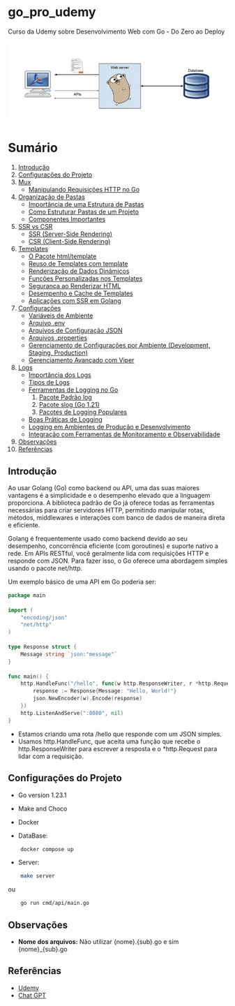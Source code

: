 # go_pro_udemy
    
Curso da Udemy sobre Desenvolvimento Web com Go - Do Zero ao Deploy

![GOlang](/github/banner.png)

# Sumário

1. [Introdução](#introdução)
2. [Configurações do Projeto](#configurações-do-projeto)
3. [Mux](/notes/mux.md#mux)
    * [Manipulando Requisições HTTP no Go](/notes/mux.md#manipulando-requisições-http-no-go)
4. [Organização de Pastas](/notes/structure.md#organização-de-pastas)
    * [Importância de uma Estrutura de Pastas](/notes/structure.md#importância-de-uma-estrutura-de-pastas)
    * [Como Estruturar Pastas de um Projeto](/notes/structure.md#como-estruturar-pastas-de-um-projeto)
    * [Componentes Importantes](/notes/structure.md#componentes-importantes)
5. [SSR vs CSR](/notes/side_render.md#server-side-render-vs-client-side-render)
    * [SSR (Server-Side Rendering)](/notes/side_render.md#ssr-server-side-rendering)
    * [CSR (Client-Side Rendering)](/notes/side_render.md#csr-client-side-rendering)
6. [Templates](/notes/template.md#templates)
    * [O Pacote html/template](/notes/template.md#o-pacote-htmltemplate)
    * [Reuso de Templates com template](/notes/template.md#reuso-de-templates-com-template)
    * [Renderização de Dados Dinâmicos](/notes/template.md#renderização-de-dados-dinâmicos)
    * [Funções Personalizadas nos Templates](/notes/template.md#funções-personalizadas-nos-templates)
    * [Segurança ao Renderizar HTML](/notes/template.md#segurança-ao-renderizar-html)
    * [Desempenho e Cache de Templates](/notes/template.md#desempenho-e-cache-de-templates)
    * [Aplicações com SSR em Golang](/notes/template.md#aplicações-com-ssr-em-golang)
7. [Configurações](/notes/config.md#configurações)
    * [Variáveis de Ambiente](/notes/config.md#variáveis-de-ambiente)
    * [Arquivo .env](/notes/config.md#arquivo-env)
    * [Arquivos de Configuração JSON](/notes/config.md#arquivos-de-configuração-json)
    * [Arquivos .properties](/notes/config.md#arquivos-properties)
    * [Gerenciamento de Configurações por Ambiente (Development, Staging, Production)](/notes/config.md#gerenciamento-de-configurações-por-ambiente-development-staging-production)
    * [Gerenciamento Avançado com Viper](/notes/config.md#gerenciamento-avançado-com-viper)
8. [Logs](/notes/logs.md#logs)
    * [Importância dos Logs](/notes/logs.md#importância-dos-logs)
    * [Tipos de Logs](/notes/logs.md#tipos-de-logs)
    * [Ferramentas de Logging no Go](/notes/logs.md#ferramentas-de-logging-no-go)
        1. [Pacote Padrão log](/notes/logs.md#pacote-padrão-log)
        2. [Pacote slog (Go 1.21)](/notes/logs.md#pacote-slog-go-121)
        3. [Pacotes de Logging Populares](/notes/logs.md#pacotes-de-logging-populares)
    * [Boas Práticas de Logging](/notes/logs.md#boas-práticas-de-logging)
    * [Logging em Ambientes de Produção e Desenvolvimento](/notes/logs.md#logging-em-ambientes-de-produção-e-desenvolvimento)
    * [Integração com Ferramentas de Monitoramento e Observabilidade](/notes/logs.md#integração-com-ferramentas-de-monitoramento-e-observabilidade)
9. [Observações](#observações)
10. [Referências](#referências)

## Introdução

Ao usar Golang (Go) como backend ou API, uma das suas maiores vantagens é a simplicidade e o desempenho elevado que a linguagem proporciona. A biblioteca padrão de Go já oferece todas as ferramentas necessárias para criar servidores HTTP, permitindo manipular rotas, métodos, middlewares e interações com banco de dados de maneira direta e eficiente.

Golang é frequentemente usado como backend devido ao seu desempenho, concorrência eficiente (com goroutines) e suporte nativo a rede. Em APIs RESTful, você geralmente lida com requisições HTTP e responde com JSON. Para fazer isso, o Go oferece uma abordagem simples usando o pacote net/http.

Um exemplo básico de uma API em Go poderia ser:

```go
package main

import (
    "encoding/json"
    "net/http"
)

type Response struct {
    Message string `json:"message"`
}

func main() {
    http.HandleFunc("/hello", func(w http.ResponseWriter, r *http.Request) {
        response := Response{Message: "Hello, World!"}
        json.NewEncoder(w).Encode(response)
    })
    http.ListenAndServe(":8080", nil)
}
```

* Estamos criando uma rota /hello que responde com um JSON simples.
* Usamos http.HandleFunc, que aceita uma função que recebe o http.ResponseWriter para escrever a resposta e o *http.Request para lidar com a requisição.

## Configurações do Projeto

* Go version 1.23.1
* Make and Choco
* Docker

* DataBase:  

```bash 
    docker compose up
```

* Server: 

```bash 
    make server
```

ou

```bash 
    go run cmd/api/main.go
```

## Observações

* **Nome dos arquivos:** Não utilizar {nome}.{sub}.go e sim {nome}_{sub}.go

## Referências

- [Udemy](https://www.udemy.com/course/desenvolvimento-web-com-go-do-zero-ao-deploy/)
- [Chat GPT](https://chat.openai.com/)
